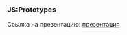 ### JS:Prototypes
Ссылка на презентацию: [презентация](https://github.com/ait-tr/cohort37.1/blob/main/front_end/lesson_20/JS_Prototypes.pdf)